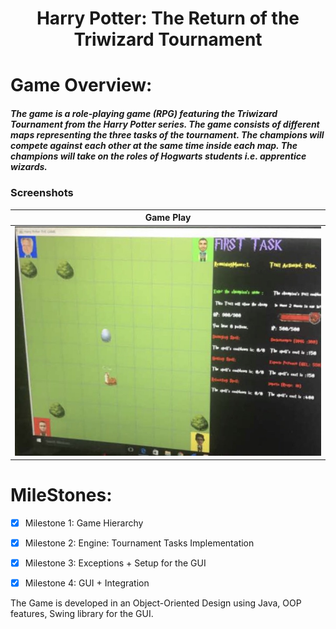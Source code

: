 <h1 align="center"> Harry Potter: The Return of the Triwizard Tournament </h1>

# Game Overview:
##### The game is a role-playing game (RPG) featuring the Triwizard Tournament from the Harry Potter series. The game consists of different maps representing the three tasks of the tournament. The champions will compete against each other at the same time inside each map. The champions will take on the roles of Hogwarts students i.e. apprentice wizards.


### Screenshots
|                    Game Play                         | 
| :-----------------------------------------------:| 
| <img src="pics/game.jpg" width="800px;"> |



# MileStones:
- [x] Milestone 1: Game Hierarchy

- [x] Milestone 2: Engine: Tournament Tasks Implementation

- [x] Milestone 3: Exceptions + Setup for the GUI

- [x] Milestone 4: GUI + Integration

The Game is developed in an Object-Oriented Design using Java, OOP features, Swing library for the GUI.

